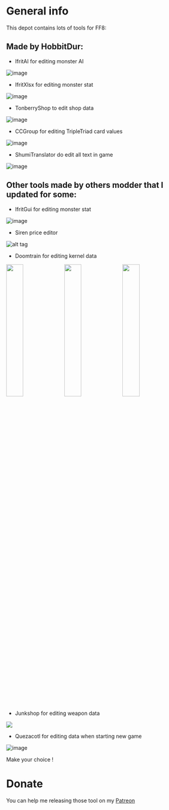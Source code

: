 # General info
This depot contains lots of tools for FF8:

## Made by HobbitDur:
  - IfritAI for editing monster AI

![image](https://github.com/user-attachments/assets/2a322dfc-e2e1-4965-b3df-32f6de2f5741)
  - IfritXlsx for editing monster stat

![image](https://github.com/HobbitDur/ifrit-enhanced/assets/19329243/a982ee13-6a5b-4cdc-9f3f-4f4a73c6f88d)
  - TonberryShop to edit shop data

![image](https://github.com/user-attachments/assets/a83f1687-184e-4605-949b-73d588c50f47)
  - CCGroup for editing TripleTriad card values

![image](https://github.com/user-attachments/assets/857d7f66-d668-449a-a937-4005cb209dd0)
  - ShumiTranslator do edit all text in game

![image](https://github.com/user-attachments/assets/2b231b0a-7c8e-40df-8bd8-3e36190f5377)

## Other tools made by others modder that I updated for some:
  - IfritGui for editing monster stat

![image](https://github.com/HobbitDur/ifrit-enhanced/assets/19329243/0f1d58c2-4ed4-49c7-b5cb-d9cb8e5120ae)
  - Siren price editor

![alt tag](https://cloud.githubusercontent.com/assets/5892410/19022992/084a8e60-88e4-11e6-9307-461bc264e039.png)
  - Doomtrain for editing kernel data

<img src="https://cloud.githubusercontent.com/assets/5892410/17307688/b5270ade-5836-11e6-8e03-e2f91e47c0f8.png" width="30%"></img> <img src="https://cloud.githubusercontent.com/assets/5892410/17307689/b52c1218-5836-11e6-9094-2756dbacd76b.png" width="30%"></img> <img src="https://cloud.githubusercontent.com/assets/5892410/17307690/b535fb5c-5836-11e6-8d6a-a3cf0c11a1a0.png" width="30%"></img> 
  - Junkshop for editing weapon data

<img src="https://cloud.githubusercontent.com/assets/5892410/18587447/6644466a-7c22-11e6-9ca9-61b83ed162e5.png"></img> 
  - Quezacotl for editing data when starting new game

![image](https://github.com/user-attachments/assets/50aea64e-1a87-43c2-9356-48d677c37174)


Make your choice !

# Donate
You can help me releasing those tool on my [Patreon](https://www.patreon.com/c/hobbitmods)


